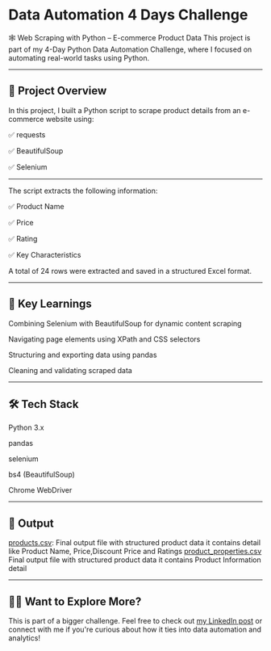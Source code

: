 # Data Automation 4 Days Challenge
🕸️ Web Scraping with Python – E-commerce Product Data
This project is part of my 4-Day Python Data Automation Challenge, where I focused on automating real-world tasks using Python.

---
## 📌 Project Overview
In this project, I built a Python script to scrape product details from an e-commerce website using:

✅ requests

✅ BeautifulSoup

✅ Selenium

---
The script extracts the following information:

✅ Product Name

✅ Price

✅ Rating

✅ Key Characteristics

A total of 24 rows were extracted and saved in a structured Excel format.

---
## 🧠 Key Learnings
Combining Selenium with BeautifulSoup for dynamic content scraping

Navigating page elements using XPath and CSS selectors

Structuring and exporting data using pandas

Cleaning and validating scraped data

---
## 🛠️ Tech Stack
Python 3.x

pandas

selenium

bs4 (BeautifulSoup)

Chrome WebDriver

---
## 📂 Output
[products.csv](products.csv): Final output file with structured product data it contains detail like Product Name, Price,Discount Price and Ratings
[product_properties.csv](product_properties.csv) Final output file with structured product data it contains Product Information detail

---
## 🙋‍♂️ Want to Explore More?
This is part of a bigger challenge. Feel free to check out [my LinkedIn post](https://www.linkedin.com/posts/shrishti-agarwal-2a356a179_dataautomation-python-hackerrank-activity-7312849023315427329-otrC?utm_source=share&utm_medium=member_desktop&rcm=ACoAACpDdxsBKyiVKnfLLewO2siOKOBOcQ8V41o) or connect with me if you're curious about how it ties into data automation and analytics!
